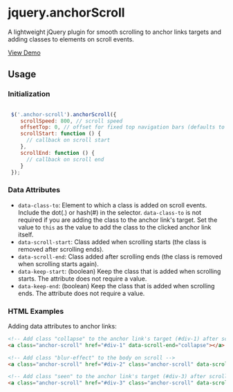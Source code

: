 # jquery.anchorScroll

A lightweight jQuery plugin for smooth scrolling to anchor links targets and adding classes to elements on scroll events.

[View Demo](http://www.virgiliudiaconu.com/work/anchor-scroll/)

## Usage

### Initialization

```js

 $('.anchor-scroll').anchorScroll({
    scrollSpeed: 800, // scroll speed
    offsetTop: 0, // offset for fixed top navigation bars (defaults to 0)
    scrollStart: function () {
      // callback on scroll start
    },
    scrollEnd: function () {
      // callback on scroll end
    }
 });
```
### Data Attributes

- `data-class-to`: Element to which a class is added on scroll events. Include the dot(.) or hash(#) in the selector. `data-class-to` is not required if you are adding the class to the anchor link's target. Set the value to `this` as the value to add the class to the clicked anchor link itself.
- `data-scroll-start`: Class added when scrolling starts (the class is removed after scrolling ends).
- `data-scroll-end`: Class added after scrolling ends (the class is removed when scrolling starts again).
- `data-keep-start`: (boolean) Keep the class that is added when scrolling starts. The attribute does not require a value.
- `data-keep-end`: (boolean) Keep the class that is added when scrolling ends. The attribute does not require a value.

### HTML Examples

Adding data attributes to anchor links:

```html
<!-- Add class "collapse" to the anchor link's target (#div-1) after scrolling ends -->
<a class="anchor-scroll" href="#div-1" data-scroll-end="collapse"></a>

<!-- Add class "blur-effect" to the body on scroll -->
<a class="anchor-scroll" href="#div-2" class="anchor-scroll" data-scroll-start="blur-effect" data-class-to="body"></a>

<!-- Add class "seen" to the anchor link's target (#div-3) after scrolling ends and keep the class "seen" -->
<a class="anchor-scroll" href="#div-3" class="anchor-scroll" data-scroll-end="seen" data-keep-end></a>
```
